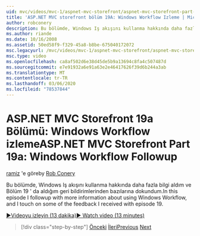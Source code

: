 ```yaml
---
uid: mvc/videos/mvc-1/aspnet-mvc-storefront/aspnet-mvc-storefront-part-19a-windows-workflow-followup
title: 'ASP.NET MVC storefront bölüm 19A: Windows Workflow Izleme | Microsoft Docs'
author: robconery
description: Bu bölümde, Windows Iş akışını kullanma hakkında daha fazla bilgi aldım ve Bölüm 19 ' da aldığım geri bildirimlerinden bazılarına dokundum.
ms.author: riande
ms.date: 10/16/2008
ms.assetid: 50ed58f9-f329-45a8-b8be-675040172072
msc.legacyurl: /mvc/videos/mvc-1/aspnet-mvc-storefront/aspnet-mvc-storefront-part-19a-windows-workflow-followup
msc.type: video
ms.openlocfilehash: ca8af502d6e38d45de5b9a13694c8fa4c507487d
ms.sourcegitcommit: e7e91932a6e91a63e2e46417626f39d6b244a3ab
ms.translationtype: MT
ms.contentlocale: tr-TR
ms.lasthandoff: 03/06/2020
ms.locfileid: "78537844"
---
```

# <a name="aspnet-mvc-storefront-part-19a-windows-workflow-followup"></a><span data-ttu-id="e8533-103">ASP.NET MVC Storefront 19a Bölümü: Windows Workflow izleme</span><span class="sxs-lookup"><span data-stu-id="e8533-103">ASP.NET MVC Storefront Part 19a: Windows Workflow Followup</span></span>

<span data-ttu-id="e8533-104">[ramiz](https://github.com/robconery) 'e göre</span><span class="sxs-lookup"><span data-stu-id="e8533-104">by [Rob Conery](https://github.com/robconery)</span></span>

<span data-ttu-id="e8533-105">Bu bölümde, Windows Iş akışını kullanma hakkında daha fazla bilgi aldım ve Bölüm 19 ' da aldığım geri bildirimlerinden bazılarına dokundum.</span><span class="sxs-lookup"><span data-stu-id="e8533-105">In this episode I followup with more information about using Windows Workflow, and I touch on some of the feedback I received with episode 19.</span></span>

[<span data-ttu-id="e8533-106">&#9654;Videoyu izleyin (13 dakika)</span><span class="sxs-lookup"><span data-stu-id="e8533-106">&#9654; Watch video (13 minutes)</span></span>](https://channel9.msdn.com/Blogs/ASP-NET-Site-Videos/aspnet-mvc-storefront-part-19a-windows-workflow-followup)

> [!div class="step-by-step"]
> <span data-ttu-id="e8533-107">[Önceki](aspnet-mvc-storefront-part-19-processing-orders-with-windows-workflow.md)
> [İleri](aspnet-mvc-storefront-part-20-logging.md)</span><span class="sxs-lookup"><span data-stu-id="e8533-107">[Previous](aspnet-mvc-storefront-part-19-processing-orders-with-windows-workflow.md)
[Next](aspnet-mvc-storefront-part-20-logging.md)</span></span>
